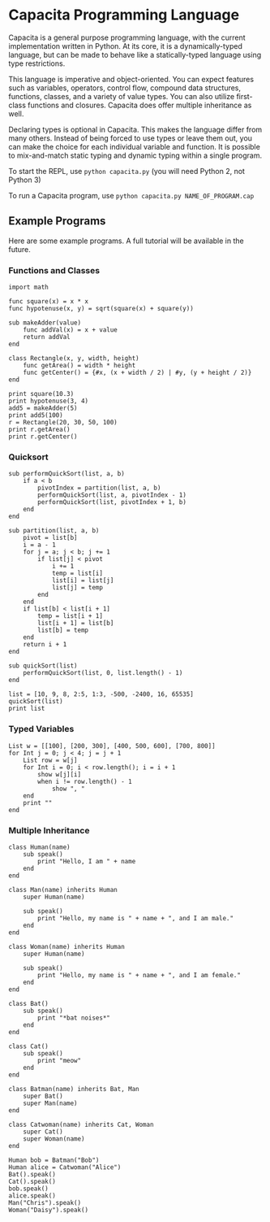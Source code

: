 # Capacita Programming Language

Capacita is a general purpose programming language, with the current implementation written in Python. At its core, it is a dynamically-typed language, but can be made to behave like a statically-typed language using type restrictions.

This language is imperative and object-oriented. You can expect features such as variables, operators, control flow, compound data structures, functions, classes, and a variety of value types. You can also utilize first-class functions and closures. Capacita does offer multiple inheritance as well.

Declaring types is optional in Capacita. This makes the language differ from many others. Instead of being forced to use types or leave them out, you can make the choice for each individual variable and function. It is possible to mix-and-match static typing and dynamic typing within a single program.

To start the REPL, use `python capacita.py` (you will need Python 2, not Python 3)

To run a Capacita program, use `python capacita.py NAME_OF_PROGRAM.cap`

## Example Programs

Here are some example programs. A full tutorial will be available in the future.

### Functions and Classes

```
import math

func square(x) = x * x
func hypotenuse(x, y) = sqrt(square(x) + square(y))

sub makeAdder(value)
    func addVal(x) = x + value
    return addVal
end

class Rectangle(x, y, width, height)
    func getArea() = width * height
    func getCenter() = {#x, (x + width / 2) | #y, (y + height / 2)}
end

print square(10.3)
print hypotenuse(3, 4)
add5 = makeAdder(5)
print add5(100)
r = Rectangle(20, 30, 50, 100)
print r.getArea()
print r.getCenter()
```

### Quicksort

```
sub performQuickSort(list, a, b)
    if a < b
        pivotIndex = partition(list, a, b)
        performQuickSort(list, a, pivotIndex - 1)
        performQuickSort(list, pivotIndex + 1, b)
    end
end

sub partition(list, a, b)
    pivot = list[b]
    i = a - 1
    for j = a; j < b; j += 1
        if list[j] < pivot
            i += 1
            temp = list[i]
            list[i] = list[j]
            list[j] = temp
        end
    end
    if list[b] < list[i + 1]
        temp = list[i + 1]
        list[i + 1] = list[b]
        list[b] = temp
    end
    return i + 1
end

sub quickSort(list)
    performQuickSort(list, 0, list.length() - 1)
end

list = [10, 9, 8, 2:5, 1:3, -500, -2400, 16, 65535]
quickSort(list)
print list
```

### Typed Variables

```
List w = [[100], [200, 300], [400, 500, 600], [700, 800]]
for Int j = 0; j < 4; j = j + 1
    List row = w[j]
    for Int i = 0; i < row.length(); i = i + 1
        show w[j][i]
        when i != row.length() - 1
            show ", "
    end
    print ""
end
```

### Multiple Inheritance

```
class Human(name)
    sub speak()
        print "Hello, I am " + name
    end
end

class Man(name) inherits Human
    super Human(name)
    
    sub speak()
        print "Hello, my name is " + name + ", and I am male."
    end
end

class Woman(name) inherits Human
    super Human(name)
    
    sub speak()
        print "Hello, my name is " + name + ", and I am female."
    end
end

class Bat()
    sub speak()
        print "*bat noises*"
    end
end

class Cat()
    sub speak()
        print "meow"
    end
end

class Batman(name) inherits Bat, Man
    super Bat()
    super Man(name)
end

class Catwoman(name) inherits Cat, Woman
    super Cat()
    super Woman(name)
end

Human bob = Batman("Bob")
Human alice = Catwoman("Alice")
Bat().speak()
Cat().speak()
bob.speak()
alice.speak()
Man("Chris").speak()
Woman("Daisy").speak()
```

